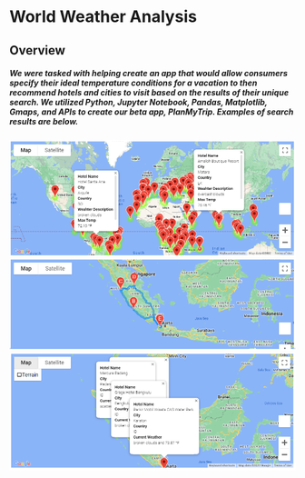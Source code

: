 # World Weather Analysis
## Overview
##### We were tasked with helping create an app that would allow consumers specify their ideal temperature conditions for a vacation to then recommend hotels and cities to visit based on the results of their unique search. We utilized Python, Jupyter Notebook, Pandas, Matplotlib, Gmaps, and APIs to create our beta app, PlanMyTrip. Examples of search results are below. 
![WeatherPy_vacation_map.PNG](https://github.com/carinaediaz/world_weather_analysis/blob/main/Vacation_Search/WeatherPy_vacation_map.PNG)
![WeatherPy_travel_map.PNG](https://github.com/carinaediaz/world_weather_analysis/blob/main/Vacation_Itinerary/WeatherPy_travel_map.PNG)
![WeatherPy_travel_map_markers.PNG](https://github.com/carinaediaz/world_weather_analysis/blob/main/Vacation_Itinerary/WeatherPy_travel_map_markers.PNG)
